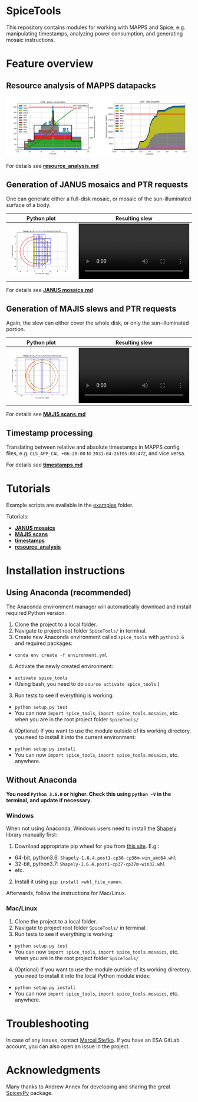 # SpiceTools
This repository contains modules for working with MAPPS and
Spice, e.g. manipulating timestamps, analyzing power consumption,
and generating mosaic instructions.

# Feature overview

## Resource analysis of MAPPS datapacks

![](doc/img/power_data_graph.png)

For details see **[resource_analysis.md](doc/resource_analysis.md)**

## Generation of JANUS mosaics and PTR requests

One can generate either a full-disk mosaic, or mosaic of the sun-illuminated
surface of a body.

| Python plot | Resulting slew |
| :--------: | :--------: |
| <img src="doc/img/mosaic_14C6_sunside_JANUS.png" width="450"> | ![](doc/img/video_14C6_sunside_JANUS.mp4) |

For details see **[JANUS mosaics.md](doc/JANUS_mosaics.md)**

## Generation of MAJIS slews and PTR requests
Again, the slew can either cover the whole disk, or only the sun-illuminated portion.

| Python plot | Resulting slew |
| :--------: | :--------: |
| <img src="doc/img/scan_22C11_full_MAJIS.png" width="450"> | ![](doc/img/video_22C11_full_MAJIS.mp4) |

For details see **[MAJIS scans.md](doc/MAJIS_scans.md)**

## Timestamp processing
Translating between relative and absolute timestamps in MAPPS config files, e.g.
`CLS_APP_CAL +06:28:00` to `2031-04-26T05:08:47Z`, and vice versa.

For details see **[timestamps.md](doc/timestamps.md)**

# Tutorials

Example scripts are available in the [examples](examples/) folder.

Tutorials:
 - **[JANUS mosaics](doc/JANUS_mosaics.md)**
 - **[MAJIS scans](doc/MAJIS_scans.md)**
 - **[timestamps](doc/timestamps.md)**
 - **[resource_analysis](doc/resource_analysis.md)**

# Installation instructions

## Using Anaconda (recommended)
The Anaconda environment manager will automatically download and install required
Python version.

 1. Clone the project to a local folder.
 1. Navigate to project root folder `SpiceTools/` in terminal.
 2. Create new Anaconda environment called `spice_tools` with `python3.6` and required
 packages:
   - `conda env create -f environment.yml`
 4. Activate the newly created environment:
   - `activate spice_tools`
   - (Using bash, you need to do `source activate spice_tools`.)
 3. Run tests to see if everything is working:
   - `python setup.py test`
   - You can now `import spice_tools`, `import spice_tools.mosaics`, etc. when you are in the root project folder `SpiceTools/`
 4. (Optional) If you want to use the module outside of its working directory, you need to install it into the current environment:
   - `python setup.py install`
   - You can now `import spice_tools`, `import spice_tools.mosaics`, etc. anywhere.

## Without Anaconda

**You need `Python 3.6.0` or higher. Check this using `python -V` in the terminal, and update if necessary.**

### Windows
When not using Anaconda, Windows users need to install the [Shapely](https://pypi.python.org/pypi/Shapely/1.5.17) library manually first:
 1. Download appropriate pip wheel for you from [this site](https://www.lfd.uci.edu/~gohlke/pythonlibs/#shapely). E.g.:
   - 64-bit, python3.6: `Shapely‑1.6.4.post1‑cp36‑cp36m‑win_amd64.whl`
   - 32-bit, python3.7: `Shapely‑1.6.4.post1‑cp37‑cp37m‑win32.whl`
   - etc.
 2. Install it using `pip install <whl_file_name>`.

Afterwards, follow the instructions for Mac/Linux.

### Mac/Linux
 1. Clone the project to a local folder.
 1. Navigate to project root folder `SpiceTools/` in terminal.
 3. Run tests to see if everything is working:
   - `python setup.py test`
   - You can now `import spice_tools`, `import spice_tools.mosaics`, etc. when you are in the root project folder `SpiceTools/`
 4. (Optional) If you want to use the module outside of its working directory, you need to install it into the local Python module index:
   - `python setup.py install`
   - You can now `import spice_tools`, `import spice_tools.mosaics`, etc. anywhere.

# Troubleshooting
In case of any issues, contact [Marcel Stefko](mailto:marcel.stefko@esa.int). If you have an ESA GitLab account, you can also open an issue in the project.

# Acknowledgments
Many thanks to Andrew Annex for developing and sharing the great [SpiceyPy](https://github.com/AndrewAnnex/SpiceyPy) package.
